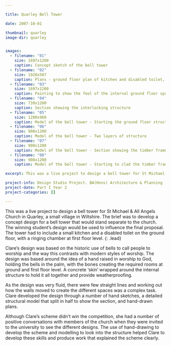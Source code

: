 ```yaml
---

title: Quarley Bell Tower

date: 2007-10-01

thumbnail: quarley
image-dir: quarley


images:
  - filename: "01"
    size: 1697x1200
    caption: Concept sketch of the bell tower
  - filename: "02"
    size: 1920x507
    caption: Plans - ground floor plan of kitchen and disabled toilet, first floor ringing chamber and the bells
  - filename: "03"
    size: 1697x1200
    caption: Painting to show the feel of the internal ground floor space
  - filename: "04"
    size: 739x1200
    caption: Section showing the interlocking structure
  - filename: "05"
    size: 1280x960
    caption: Model of the bell tower - Starting the ground floor structure
  - filename: "06"
    size: 900x1200
    caption: Model of the bell tower - Two layers of structure
  - filename: "07"
    size: 900x1200
    caption: Model of the bell tower - Section showing the timber frame structure and ground floor cladding
  - filename: "08"
    size: 900x1200
    caption: Model of the bell tower - Starting to clad the timber frame

excerpt: This was a live project to design a bell tower for St Michael & All Angels Church in Quarley, a small village in Wiltshire. The brief was to develop a concept design for a bell tower that would stand separate to the church. The winning student’s design would be used to influence the final proposal.

project-info: Design Studio Project. BA(Hons) Architecture & Planning (Part I)
project-date: Part I Year 2
project-categories: []

---
```




This was a live project to design a bell tower for St Michael & All Angels Church in Quarley, a small village in Wiltshire. The brief was to develop a concept design for a bell tower that would stand separate to the church. The winning student’s design would be used to influence the final proposal. The tower had to include a small kitchen and a disabled toilet on the ground floor, with a ringing chamber at first floor level.
{: .lead}

Clare’s design was based on the historic use of bells to call people to worship and the way this contrasts with modern styles of worship. The design was based around the idea of a hand raised in worship to God, holding the bells in the palm, with the bones creating the required rooms at ground and first floor level. A concrete ‘skin’ wrapped around the internal structure to hold it all together and provide weatherproofing. 

As the design was very fluid, there were few straight lines and working out how the walls moved to create the different spaces was a complex task. Clare developed the design through a number of hand sketches, a detailed structural model that split in half to show the section, and hand-drawn plans. 

Although Clare’s scheme didn’t win the competition, she had a number of positive conversations with members of the church when they were invited to the university to see the different designs. The use of hand-drawing to develop the scheme and modelling to look into the structure helped Clare to develop these skills and produce work that explained the scheme clearly. 
